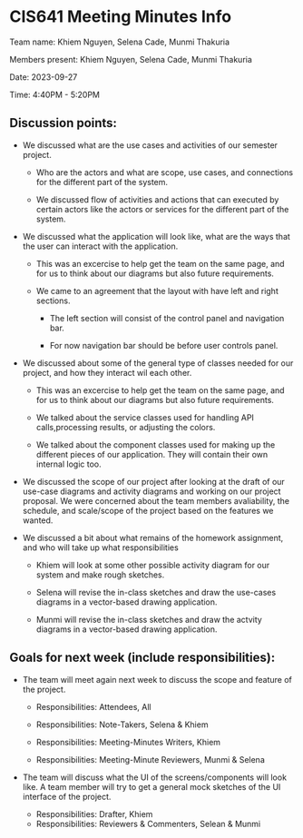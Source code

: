 # CIS641 Meeting Minutes Info

Team name: Khiem Nguyen, Selena Cade, Munmi Thakuria

Members present: Khiem Nguyen, Selena Cade, Munmi Thakuria

Date: 2023-09-27

Time: 4:40PM - 5:20PM

## Discussion points:

-   We discussed what are the use cases and activities of our semester project.

    -   Who are the actors and what are scope, use cases, and connections for the different part of the system.

    -   We discussed flow of activities and actions that can executed by certain actors like the actors or services for the different part of the system.

-   We discussed what the application will look like, what are the ways that the user can interact with the application.

    -   This was an excercise to help get the team on the same page, and for us to think about our diagrams but also future requirements.

    -   We came to an agreement that the layout with have left and right sections.

        -   The left section will consist of the control panel and navigation bar.

        -   For now navigation bar should be before user controls panel.

-   We discussed about some of the general type of classes needed for our project, and how they interact wil each other.

    -   This was an excercise to help get the team on the same page, and for us to think about our diagrams but also future requirements.

    -   We talked about the service classes used for handling API calls,processing results, or adjusting the colors.

    -   We talked about the component classes used for making up the different pieces of our application. They will contain their own internal logic too.

-   We discussed the scope of our project after looking at the draft of our use-case diagrams and activity diagrams and working on our project proposal. We were concerned about the team members avaliability, the schedule, and scale/scope of the project based on the features we wanted.

-   We discussed a bit about what remains of the homework assignment, and who will take up what responsibilities

    -   Khiem will look at some other possible activity diagram for our system and make rough sketches.

    -   Selena will revise the in-class sketches and draw the use-cases diagrams in a vector-based drawing application.

    -   Munmi will revise the in-class sketches and draw the actvity diagrams in a vector-based drawing application.

## Goals for next week (include responsibilities):

-   The team will meet again next week to discuss the scope and feature of the project.

    -   Responsibilities: Attendees, All

    -   Responsibilities: Note-Takers, Selena & Khiem

    -   Responsibilities: Meeting-Minutes Writers, Khiem

    -   Responsibilities: Meeting-Minute Reviewers, Munmi & Selena

-   The team will discuss what the UI of the screens/components will look like. A team member will try to get a general mock sketches of the UI interface of the project.

    -   Responsibilities: Drafter, Khiem
    -   Responsibilities: Reviewers & Commenters, Selean & Munmi

